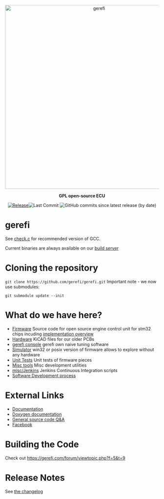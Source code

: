 <div align="center">

<img src="https://raw.githubusercontent.com/wiki/gerefi/gerefi/Images/logo_new.png" alt="gerefi" width="600" />

<b>GPL open-source ECU</b>

[![Release](https://img.shields.io/github/v/release/gerefi/gerefi?style=flat)](https://github.com/gerefi/gerefi/releases/latest)![Last Commit](https://img.shields.io/github/last-commit/gerefi/gerefi?style=flat)
![GitHub commits since latest release (by date)](https://img.shields.io/github/commits-since/gerefi/gerefi/latest?color=blueviolet&label=Commits%20Since%20Release)
</div>


# gerefi

See [check.c](https://github.com/gerefi/gerefi/blob/master/firmware/check.c) for recommended version of GCC.

Current binaries are always available on our [build server](http://gerefi.com/build_server/)

# Cloning the repository
`git clone https://github.com/gerefi/gerefi.git`
Important note - we now use submodules:

`git submodule update --init`

# What do we have here?
 * [Firmware](/firmware) Source code for open source engine control unit for stm32 chips incuding [implementation overview](https://github.com/gerefi/gerefi/blob/master/firmware/readme.md)
 * [Hardware](/hardware) KiCAD files for our older PCBs
 * [gerefi console](/java_console) gerefi own naive tuning software
 * [Simulator](/simulator) win32 or posix version of firmware allows to explore without any hardware 
 * [Unit Tests](/unit_tests) Unit tests of firmware pieces
 * [Misc tools](/java_tools) Misc development utilities
 * [misc/Jenkins](/misc/jenkins) Jenkins Continuous Integration scripts
 * [Software Development process](misc/SoftwareDevelopmentProcess.md)

# External Links

 * [Documentation](https://github.com/gerefi/gerefi/wiki)
 * [Doxygen documentation](http://gerefi.com/docs/html)
 * [General source code Q&A](http://gerefi.com/forum/viewtopic.php?f=5&t=10)
 * [Facebook](https://www.facebook.com/gerefiECU)



# Building the Code
Check out https://gerefi.com/forum/viewtopic.php?f=5&t=9


# Release Notes

See [the changelog](firmware/CHANGELOG.md)
